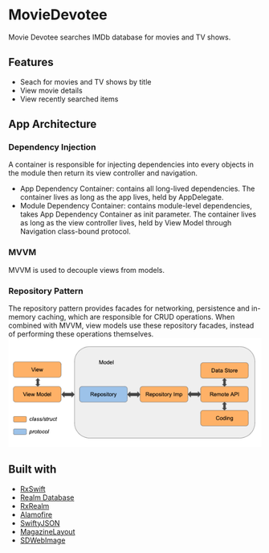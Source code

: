 # MovieDevotee
Movie Devotee searches IMDb database for movies and TV shows.
## Features
* Seach for movies and TV shows by title
* View movie details
* View recently searched items
## App Architecture
### Dependency Injection
A container is responsible for injecting dependencies into every objects in the module then return its view controller and navigation.
* App Dependency Container: contains all long-lived dependencies. The container lives as long as the app lives, held by AppDelegate.
* Module Dependency Container: contains module-level dependencies, takes App Dependency Container as init parameter. The container lives as long as the view controller lives, held by View Model through Navigation class-bound protocol.
### MVVM
MVVM is used to decouple views from models.
### Repository Pattern
The repository pattern provides facades for networking, persistence and in-memory caching, which are responsible for CRUD operations. When combined with MVVM, view models use these repository facades, instead of performing these operations themselves.
\
![Screenshot](Images/clean.png)
## Built with
* [RxSwift](https://github.com/ReactiveX/RxSwift)
* [Realm Database](https://github.com/realm/realm-cocoa)
* [RxRealm](https://github.com/RxSwiftCommunity/RxRealm)
* [Alamofire](https://github.com/Alamofire/Alamofire)
* [SwiftyJSON](https://github.com/SwiftyJSON/SwiftyJSON)
* [MagazineLayout](https://github.com/airbnb/MagazineLayout)
* [SDWebImage](https://github.com/SDWebImage/SDWebImage)
